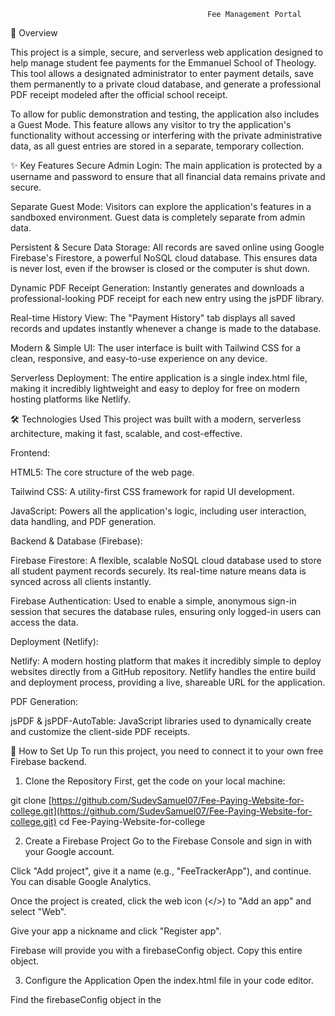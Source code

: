                                                 Fee Management Portal   
📖 Overview

This project is a simple, secure, and serverless web application designed to help manage student fee payments for the Emmanuel School of Theology. This tool allows a designated administrator to enter payment details, save them permanently to a private cloud database, and generate a professional PDF receipt modeled after the official school receipt.

To allow for public demonstration and testing, the application also includes a Guest Mode. This feature allows any visitor to try the application's functionality without accessing or interfering with the private administrative data, as all guest entries are stored in a separate, temporary collection.

✨ Key Features
Secure Admin Login: The main application is protected by a username and password to ensure that all financial data remains private and secure.

Separate Guest Mode: Visitors can explore the application's features in a sandboxed environment. Guest data is completely separate from admin data.

Persistent & Secure Data Storage: All records are saved online using Google Firebase's Firestore, a powerful NoSQL cloud database. This ensures data is never lost, even if the browser is closed or the computer is shut down.

Dynamic PDF Receipt Generation: Instantly generates and downloads a professional-looking PDF receipt for each new entry using the jsPDF library.

Real-time History View: The "Payment History" tab displays all saved records and updates instantly whenever a change is made to the database.

Modern & Simple UI: The user interface is built with Tailwind CSS for a clean, responsive, and easy-to-use experience on any device.

Serverless Deployment: The entire application is a single index.html file, making it incredibly lightweight and easy to deploy for free on modern hosting platforms like Netlify.

🛠️ Technologies Used
This project was built with a modern, serverless architecture, making it fast, scalable, and cost-effective.

Frontend:

HTML5: The core structure of the web page.

Tailwind CSS: A utility-first CSS framework for rapid UI development.

JavaScript: Powers all the application's logic, including user interaction, data handling, and PDF generation.

Backend & Database (Firebase):

Firebase Firestore: A flexible, scalable NoSQL cloud database used to store all student payment records securely. Its real-time nature means data is synced across all clients instantly.

Firebase Authentication: Used to enable a simple, anonymous sign-in session that secures the database rules, ensuring only logged-in users can access the data.

Deployment (Netlify):

Netlify: A modern hosting platform that makes it incredibly simple to deploy websites directly from a GitHub repository. Netlify handles the entire build and deployment process, providing a live, shareable URL for the application.

PDF Generation:

jsPDF & jsPDF-AutoTable: JavaScript libraries used to dynamically create and customize the client-side PDF receipts.

🚀 How to Set Up
To run this project, you need to connect it to your own free Firebase backend.

1. Clone the Repository
First, get the code on your local machine:

git clone [https://github.com/SudevSamuel07/Fee-Paying-Website-for-college.git](https://github.com/SudevSamuel07/Fee-Paying-Website-for-college.git)
cd Fee-Paying-Website-for-college

2. Create a Firebase Project
Go to the Firebase Console and sign in with your Google account.

Click "Add project", give it a name (e.g., "FeeTrackerApp"), and continue. You can disable Google Analytics.

Once the project is created, click the web icon (</>) to "Add an app" and select "Web".

Give your app a nickname and click "Register app".

Firebase will provide you with a firebaseConfig object. Copy this entire object.

3. Configure the Application
Open the index.html file in your code editor.

Find the firebaseConfig object in the <script type="module"> section.

Paste your unique firebaseConfig object that you copied from Firebase, replacing the placeholder keys.

4. Configure Firebase Services
In your Firebase project, go to the Build > Authentication section.

Click the "Sign-in method" tab.

Click on "Anonymous" from the list of providers, enable the toggle switch, and click Save.

Next, go to the Build > Firestore Database section.

Click "Create database" and start in test mode. Choose a server location close to you.

Go to the "Rules" tab in Firestore and replace the existing rules with the following to enable secure data separation:

rules_version = '2';
service cloud.firestore {
  match /databases/{database}/documents {
    // Admin data is private
    match /students_admin/{docId} {
      allow read, write: if request.auth != null;
    }

    // Guest data is public
    match /students_guest/{docId} {
      allow read, write: if request.auth != null;
    }
  }
}

Click "Publish".

Your application is now fully configured and ready to use!

💻 How to Use
Open the index.html file in your web browser or visit the live Netlify URL.

You will be presented with the login screen:

For Admin Access: Enter the username and password set inside the index.html file. This will give you access to the private admin data.

For Guest Access: Click the "Continue as Guest" button. This will give you access to a separate, public database for testing.

🌐 Deployment with Netlify
You can host this website for free.

Push your updated code (with your Firebase keys) to your GitHub repository.

Sign up for a free account at Netlify using your GitHub account.

Click "Add new site" > "Import from Git".

Select your GitHub repository.

The default deployment settings will work perfectly. Click "Deploy site".

Netlify will provide you with a live URL for your application.

New changes added
